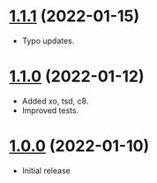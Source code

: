 <a name="1.1.1"></a>
# [1.1.1](https://github.com/faker-javascript/superhero) (2022-01-15)
* Typo updates.

<a name="1.1.0"></a>
# [1.1.0](https://github.com/faker-javascript/superhero) (2022-01-12)
* Added xo, tsd, c8.
* Improved tests.

<a name="1.0.0"></a>
# [1.0.0](https://github.com/faker-javascript/superhero) (2022-01-10)
* Initial release
